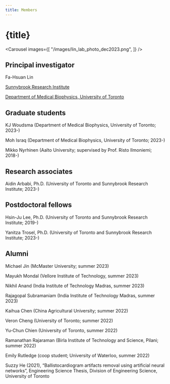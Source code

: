 ```yaml
---
title: Members
---
```


# {title}

<Carousel images={[
    "/images/lin_lab_photo_dec2023.png",
]} />

## Principal investigator
Fa-Hsuan Lin

[Sunnybrook Research Institute](https://sunnybrook.ca/research/team/member.asp?t=11&m=865&page=528)

[Department of Medical Biophysics, University of Toronto](https://medbio.utoronto.ca/faculty/lin)

## Graduate students

KJ Woudsma (Department of Medical Biophysics, University of Toronto; 2023-)

Moh Israq (Department of Medical Biophysics, University of Toronto; 2023-)

Mikko Nyrhinen (Aalto University; supervised by Prof. Risto Ilmoniemi; 2018-)

## Research associates
Aidin Arbabi, Ph.D. (University of Toronto and Sunnybrook Research Institute; 2023-)

## Postdoctoral fellows
Hsin-Ju Lee, Ph.D. (University of Toronto and Sunnybrook Research Institute; 2019-)

Yanitza Trosel, Ph.D. (University of Toronto and Sunnybrook Research Institute; 2023-)
## Alumni

Michael Jin (McMaster University; summer 2023)

Mayukh Mondal (Vellore Institute of Technology, summer 2023)

Nikhil Anand (India Institute of Technology Madras, summer 2023)

Rajagopal Subramaniam (India Institute of Technology Madras, summer 2023)

Kaihua Chen (China Agricultural University; summer 2022)

Veron Cheng (University of Toronto; summer 2022)

Yu-Chun Chien (University of Toronto, summer 2022)

Ramanathan Rajaraman (Birla Institute of Technology and Science, Pilani; summer 2022)

Emily Rutledge (coop student; University of Waterloo, summer 2022)

Suzzy He (2021), “Ballistocardiogram artifacts removal using artificial neural networks”, Engineering Science Thesis, Division of Engineering Science, University of Toronto



